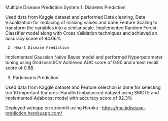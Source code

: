 Multiple Disease Prediction System
      1. Diabetes Prediction 

 Used data from Kaggle dataset and performed Data cleaning, Data Visualization for replacing of missing values and  done Feature Scaling  to transform the variables into a similar scale.
Implemented Random Forest Classifier model along with Cross Validation techniques and achieved an accuracy score of 94.06%

     2. Heart Disease Prediction

Implemented Gaussian Naive Bayes model and performed Hyperparameter tuning using GridsearchCV
Achieved AUC score of 0.90 and a best recall score of 0.88.

   3. Parkinsons Prediction

Used data from Kaggle dataset and Feature selection is done for selecting top 10 important features.
Handled imbalanced dataset using SMOTE and implemented Adaboost model with accuracy score of 92.3%

Deployed webapp on streamlit using Heroku :  https://multidisease-prediction.herokuapp.com/ 

